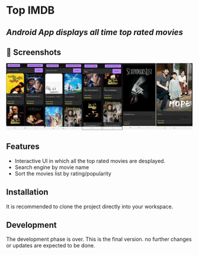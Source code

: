 # Top IMDB
## _Android App displays all time top rated movies_

 ## 📸 Screenshots

![alt text](/Screenshots/TopIMDBScreenshots.png?raw=true)

 

## Features

- Interactive UI in which all the top rated movies are desplayed.
- Search engine by movie name
- Sort the movies list by rating/popularity


## Installation

It is recommended to clone the project directly into your workspace.





## Development

The development phase is over. This is the final version.
no further changes or updates are expected to be done.

